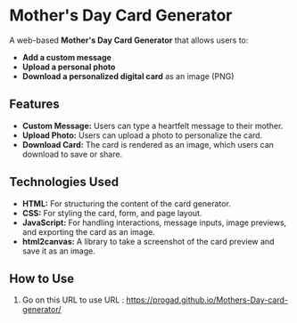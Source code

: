 # **Mother's Day Card Generator**

A web-based **Mother's Day Card Generator** that allows users to:

- **Add a custom message**
- **Upload a personal photo**
- **Download a personalized digital card** as an image (PNG)

## **Features**
- **Custom Message:** Users can type a heartfelt message to their mother.
- **Upload Photo:** Users can upload a photo to personalize the card.
- **Download Card:** The card is rendered as an image, which users can download to save or share.

## **Technologies Used**
- **HTML:** For structuring the content of the card generator.
- **CSS:** For styling the card, form, and page layout.
- **JavaScript:** For handling interactions, message inputs, image previews, and exporting the card as an image.
- **html2canvas:** A library to take a screenshot of the card preview and save it as an image.

## **How to Use**
1. Go on this URL to use
   URL : https://progad.github.io/Mothers-Day-card-generator/
